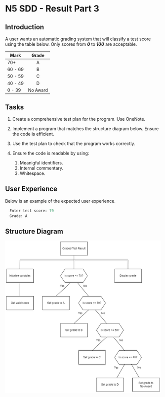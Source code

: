 # N5 SDD - Result Part 3

## Introduction

A user wants an automatic grading system that will classify a test score using the table below.  Only scores from ___0___ to ___100___ are acceptable.

| Mark    | Grade |
| ----    | :---: |
| 70+     | A |
| 60 - 69 | B |
| 50 - 59 | C |
| 40 - 49 | D |
| 0 - 39  | No Award |

## Tasks

1. Create a comprehensive test plan for the program.  Use OneNote.

2. Implement a program that matches the structure diagram below. Ensure the code is efficient.

3. Use the test plan to check that the program works correctly.

4. Ensure the code is readable by using:

   1. Meanigful identifiers.
   2. Internal commentary.
   3. Whitespace.

## User Experience

Below is an example of the expected user experience.

```Python
  Enter test score: 70  
  Grade: A  
```

## Structure Diagram
![Structure Diagram](assets/sd3.png)
